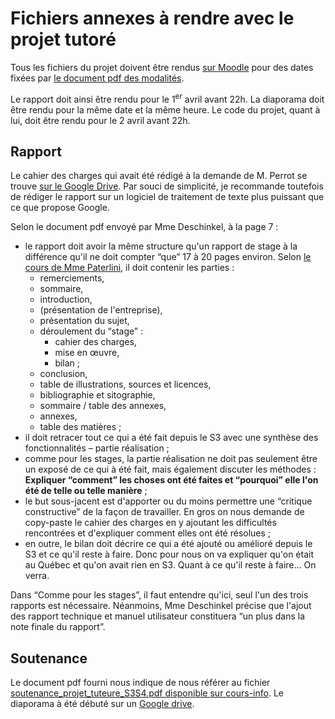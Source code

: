 # Fichiers annexes à rendre avec le projet tutoré

Tous les fichiers du projet doivent être rendus [sur Moodle](http://moodle.univ-fcomte.fr/course/view.php?id=9339) pour des dates fixées par [le document pdf des modalités](http://moodle.univ-fcomte.fr/pluginfile.php/783081/mod_resource/content/5/projets_tut_S3S4.pdf).

Le rapport doit ainsi être rendu pour le 1<sup>er</sup> avril avant 22h.
La diaporama doit être rendu pour la même date et la même heure.
Le code du projet, quant à lui, doit être rendu pour le 2 avril avant 22h.

## Rapport

Le cahier des charges qui avait été rédigé à la demande de M. Perrot se trouve [sur le Google Drive](https://docs.google.com/document/d/19yaqM_EYhyDDR7kp6lQOFq4Hg2lYJid_q7CHF8tpv5A/edit#).
Par souci de simplicité, je recommande toutefois de rédiger le rapport sur un logiciel de traitement de texte plus puissant que ce que propose Google.

Selon le document pdf envoyé par Mme Deschinkel, à la page 7 :

* le rapport doit avoir la même structure qu'un rapport de stage à la différence qu'il ne doit compter “que” 17 à 20 pages environ. Selon [le cours de Mme Paterlini](http://moodle.univ-fcomte.fr/pluginfile.php/810857/mod_resource/content/1/Bon_rapport_general_DGAC_2017.pdf), il doit contenir les parties :
  * remerciements,
  * sommaire,
  * introduction,
  * (présentation de l'entreprise),
  * présentation du sujet,
  * déroulement du “stage” :
    * cahier des charges,
    * mise en œuvre,
    * bilan ;
  * conclusion,
  * table de illustrations, sources et licences,
  * bibliographie et sitographie,
  * sommaire / table des annexes,
  * annexes,
  * table des matières ;
* il doit retracer tout ce qui a été fait depuis le S3 avec une synthèse des fonctionnalités – partie réalisation ;
* comme pour les stages, la partie réalisation ne doit pas seulement être un exposé de ce qui à été fait, mais également discuter les méthodes : **Expliquer “comment” les choses ont été faites et “pourquoi” elle l'on été de telle ou telle manière** ;
* le but sous-jacent est d'apporter ou du moins permettre une “critique constructive” de la façon de travailler. En gros on nous demande de copy-paste le cahier des charges en y ajoutant les difficultés rencontrées et d'expliquer comment elles ont été résolues ;
* en outre, le bilan doit décrire ce qui a été ajouté ou amélioré depuis le S3 et ce qu'il reste à faire. Donc pour nous on va expliquer qu'on était au Québec et qu'on avait rien en S3. Quant à ce qu'il reste à faire… On verra.

Dans “Comme pour les stages”, il faut entendre qu'ici, seul l'un des trois rapports est nécessaire. Néanmoins, Mme Deschinkel précise que l'ajout des rapport technique et manuel utilisateur constituera “un plus dans la note finale du rapport”.

## Soutenance

Le document pdf fourni nous indique de nous référer au fichier [soutenance_projet_tuteure_S3S4.pdf disponible sur cours-info](http://cours-info.iut-bm.univ-fcomte.fr/docs/ptut/soutenance_projet_tuteure_S3S4.pdf).
Le diaporama à été débuté sur un [Google drive](https://docs.google.com/presentation/d/1xnV0j6ACYw7TXIPYz2tBS-x0Gl9_ZBhVYDqYbwRxVt8/edit?usp=sharing).